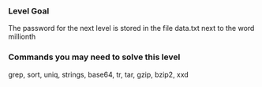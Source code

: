 ### Level Goal

The password for the next level is stored in the file data.txt next to the word millionth

### Commands you may need to solve this level

grep, sort, uniq, strings, base64, tr, tar, gzip, bzip2, xxd
